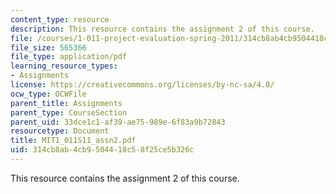 ```yaml
---
content_type: resource
description: This resource contains the assignment 2 of this course.
file: /courses/1-011-project-evaluation-spring-2011/314cb8ab4cb9504418c58f25ce5b326c_MIT1_011S11_assn2.pdf
file_size: 565366
file_type: application/pdf
learning_resource_types:
- Assignments
license: https://creativecommons.org/licenses/by-nc-sa/4.0/
ocw_type: OCWFile
parent_title: Assignments
parent_type: CourseSection
parent_uid: 33dce1c1-af39-ae75-989e-6f83a9b72843
resourcetype: Document
title: MIT1_011S11_assn2.pdf
uid: 314cb8ab-4cb9-5044-18c5-8f25ce5b326c
---
```

This resource contains the assignment 2 of this course.